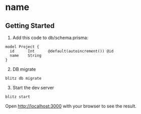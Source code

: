 # __name__

## Getting Started

1. Add this code to db/schema.prisma:

```
model Project {
  id      Int      @default(autoincrement()) @id
  name    String
}
```

2. DB migrate

```
blitz db migrate
```

3. Start the dev server

```
blitz start
```

Open [http://localhost:3000](http://localhost:3000) with your browser to see the result.
